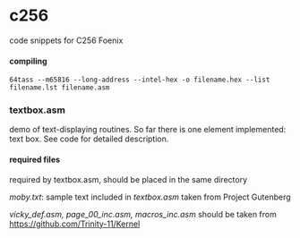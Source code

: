 # c256
code snippets for C256 Foenix

#### compiling

```
64tass --m65816 --long-address --intel-hex -o filename.hex --list filename.lst filename.asm
```

### textbox.asm
demo of text-displaying routines. So far there is one element implemented: text box. See code for detailed description.

#### required files
required by textbox.asm, should be placed in the same directory

_moby.txt_: sample text included in _textbox.asm_ taken from Project Gutenberg

_vicky_def.asm, page_00_inc.asm, macros_inc.asm_ should be taken from https://github.com/Trinity-11/Kernel 
